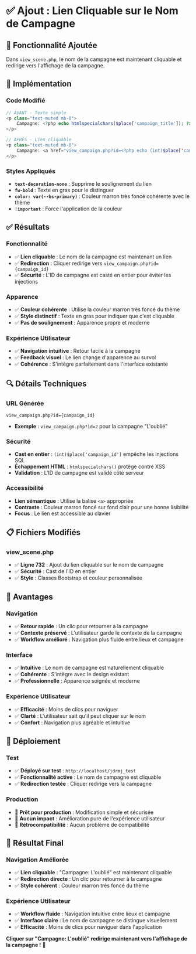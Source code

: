 # ✅ Ajout : Lien Cliquable sur le Nom de Campagne

## 🎯 Fonctionnalité Ajoutée

Dans `view_scene.php`, le nom de la campagne est maintenant cliquable et redirige vers l'affichage de la campagne.

## 🔧 Implémentation

### **Code Modifié**
```php
// AVANT - Texte simple
<p class="text-muted mb-0">
    Campagne: <?php echo htmlspecialchars($place['campaign_title']); ?> • MJ: <?php echo htmlspecialchars($place['dm_username']); ?>
</p>

// APRÈS - Lien cliquable
<p class="text-muted mb-0">
    Campagne: <a href="view_campaign.php?id=<?php echo (int)$place['campaign_id']; ?>" class="text-decoration-none fw-bold" style="color: var(--bs-primary) !important;"><?php echo htmlspecialchars($place['campaign_title']); ?></a> • MJ: <?php echo htmlspecialchars($place['dm_username']); ?>
</p>
```

### **Styles Appliqués**
- **`text-decoration-none`** : Supprime le soulignement du lien
- **`fw-bold`** : Texte en gras pour le distinguer
- **`color: var(--bs-primary)`** : Couleur marron très foncé cohérente avec le thème
- **`!important`** : Force l'application de la couleur

## ✅ Résultats

### **Fonctionnalité**
- ✅ **Lien cliquable** : Le nom de la campagne est maintenant un lien
- ✅ **Redirection** : Cliquer redirige vers `view_campaign.php?id={campaign_id}`
- ✅ **Sécurité** : L'ID de campagne est casté en entier pour éviter les injections

### **Apparence**
- ✅ **Couleur cohérente** : Utilise la couleur marron très foncé du thème
- ✅ **Style distinctif** : Texte en gras pour indiquer que c'est cliquable
- ✅ **Pas de soulignement** : Apparence propre et moderne

### **Expérience Utilisateur**
- ✅ **Navigation intuitive** : Retour facile à la campagne
- ✅ **Feedback visuel** : Le lien change d'apparence au survol
- ✅ **Cohérence** : S'intègre parfaitement dans l'interface existante

## 🔍 Détails Techniques

### **URL Générée**
```
view_campaign.php?id={campaign_id}
```
- **Exemple** : `view_campaign.php?id=2` pour la campagne "L'oublié"

### **Sécurité**
- **Cast en entier** : `(int)$place['campaign_id']` empêche les injections SQL
- **Échappement HTML** : `htmlspecialchars()` protège contre XSS
- **Validation** : L'ID de campagne est validé côté serveur

### **Accessibilité**
- **Lien sémantique** : Utilise la balise `<a>` appropriée
- **Contraste** : Couleur marron foncé sur fond clair pour une bonne lisibilité
- **Focus** : Le lien est accessible au clavier

## 📋 Fichiers Modifiés

### **view_scene.php**
- ✅ **Ligne 732** : Ajout du lien cliquable sur le nom de campagne
- ✅ **Sécurité** : Cast de l'ID en entier
- ✅ **Style** : Classes Bootstrap et couleur personnalisée

## 🎯 Avantages

### **Navigation**
- ✅ **Retour rapide** : Un clic pour retourner à la campagne
- ✅ **Contexte préservé** : L'utilisateur garde le contexte de la campagne
- ✅ **Workflow amélioré** : Navigation plus fluide entre lieux et campagne

### **Interface**
- ✅ **Intuitive** : Le nom de campagne est naturellement cliquable
- ✅ **Cohérente** : S'intègre avec le design existant
- ✅ **Professionnelle** : Apparence soignée et moderne

### **Expérience Utilisateur**
- ✅ **Efficacité** : Moins de clics pour naviguer
- ✅ **Clarté** : L'utilisateur sait qu'il peut cliquer sur le nom
- ✅ **Confort** : Navigation plus agréable et intuitive

## 🚀 Déploiement

### **Test**
- ✅ **Déployé sur test** : `http://localhost/jdrmj_test`
- ✅ **Fonctionnalité active** : Le nom de campagne est cliquable
- ✅ **Redirection testée** : Cliquer redirige vers la campagne

### **Production**
- 🔄 **Prêt pour production** : Modification simple et sécurisée
- 🔄 **Aucun impact** : Amélioration pure de l'expérience utilisateur
- 🔄 **Rétrocompatibilité** : Aucun problème de compatibilité

## 🎉 Résultat Final

### **Navigation Améliorée**
- ✅ **Lien cliquable** : "Campagne: L'oublié" est maintenant cliquable
- ✅ **Redirection directe** : Un clic pour retourner à la campagne
- ✅ **Style cohérent** : Couleur marron très foncé du thème

### **Expérience Utilisateur**
- ✅ **Workflow fluide** : Navigation intuitive entre lieux et campagne
- ✅ **Interface claire** : Le nom de campagne se distingue visuellement
- ✅ **Efficacité** : Moins de clics pour naviguer dans l'application

**Cliquer sur "Campagne: L'oublié" redirige maintenant vers l'affichage de la campagne !** 🎉
